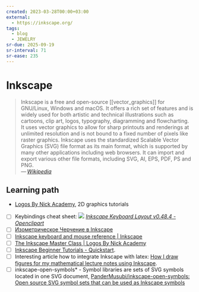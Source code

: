 ```yaml
---
created: 2023-03-28T00:00+03:00
external:
  - https://inkscape.org/
tags:
  - blog
  - JEWELRY
sr-due: 2025-09-19
sr-interval: 71
sr-ease: 235
---
```


# Inkscape

> Inkscape is a free and open-source [[vector_graphics]] for GNU/Linux, Windows and macOS. It offers a rich set of features and is widely used for both artistic and technical illustrations such as cartoons, clip art, logos, typography, diagramming and flowcharting. It uses vector graphics to allow for sharp printouts and renderings at unlimited resolution and is not bound to a fixed number of pixels like raster graphics. Inkscape uses the standardized Scalable Vector Graphics (SVG) file format as its main format, which is supported by many other applications including web browsers. It can import and export various other file formats, including SVG, AI, EPS, PDF, PS and PNG.\
> — <cite>[Wikipedia](https://en.wikipedia.org/wiki/Inkscape)</cite>

## Learning path

- [Logos By Nick Academy](https://logosbynick.teachable.com/courses), 2D graphics tutorials
- [ ] Keybindings cheat sheet: ![](img/Inkscape_keyboard_layout_cheat_sheet.svg) _[Inkscape Keyboard Layout v0.48.4 - Openclipart](https://openclipart.org/detail/188861/inkscape-keyboard-layout-v0484)_
- [ ] [Изометрическое Черчение в Inkscape](https://habr.com/en/articles/722566/)
- [ ] [Inkscape keyboard and mouse reference | Inkscape](https://inkscape.org/doc/keys.html)
- [ ] [The Inkscape Master Class | Logos By Nick Academy](https://logosbynick.teachable.com/courses/enrolled/485218)
- [ ] [Inkscape Beginner Tutorials - Quickstart](https://inkscape.org/gallery/=tutorial/inkscape-beginner-tutorials/).
- [ ] Interesting article how to integrate Inkscape with latex: [How I draw figures for my mathematical lecture notes using Inkscape](https://castel.dev/post/lecture-notes-2/).
- [ ] inkscape-open-symbols\* - Symbol libraries are sets of SVG symbols located in one SVG document, [PanderMusubi/inkscape-open-symbols: Open source SVG symbol sets that can be used as Inkscape symbols](https://github.com/PanderMusubi/inkscape-open-symbols)
